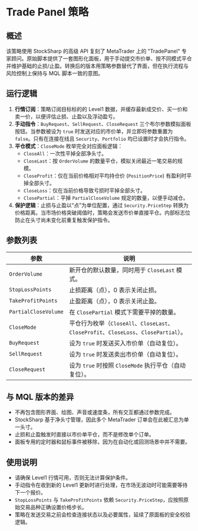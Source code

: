 # Trade Panel 策略

## 概述
该策略使用 StockSharp 的高级 API 复刻了 MetaTrader 上的 "TradePanel" 专家顾问。原始脚本提供了一套图形化面板，用于手动提交市价单、按不同模式平仓并维护基础的止损/止盈。转换后的版本用策略参数替代了界面，但在执行流程与风险控制上保持与 MQL 脚本一致的意图。

## 运行逻辑
1. **行情订阅**：策略订阅目标标的的 Level1 数据，并缓存最新成交价、买一价和卖一价，以便评估止损、止盈以及浮动盈亏。
2. **手动指令**：`BuyRequest`、`SellRequest`、`CloseRequest` 三个布尔参数模拟面板按钮。当参数被设为 `true` 时发送对应的市价单，并立即将参数重置为 `false`。只有在连接在线且 `Security`、`Portfolio` 均已设置时才会执行指令。
3. **平仓模式**：`CloseMode` 枚举完全对应面板逻辑：
   - `CloseAll`：一次性平掉全部净头寸。
   - `CloseLast`：按 `OrderVolume` 的数量平仓，模拟关闭最近一笔交易的规模。
   - `CloseProfit`：仅在当前价格相对平均持仓价 (`PositionPrice`) 有盈利时平掉全部头寸。
   - `CloseLoss`：仅在当前价格导致亏损时平掉全部头寸。
   - `ClosePartial`：平掉 `PartialCloseVolume` 规定的数量，以便手动减仓。
4. **保护逻辑**：止损与止盈以“点”为单位配置，通过 `Security.PriceStep` 转换为价格距离。当市场价格突破阈值时，策略会发送市价单直接平仓。内部标志位防止在头寸尚未变化前重复触发保护指令。

## 参数列表
| 参数 | 说明 |
|------|------|
| `OrderVolume` | 新开仓的默认数量，同时用于 `CloseLast` 模式。 |
| `StopLossPoints` | 止损距离（点），0 表示关闭止损。 |
| `TakeProfitPoints` | 止盈距离（点），0 表示关闭止盈。 |
| `PartialCloseVolume` | 在 `ClosePartial` 模式下需要平掉的数量。 |
| `CloseMode` | 平仓行为枚举（`CloseAll`、`CloseLast`、`CloseProfit`、`CloseLoss`、`ClosePartial`）。 |
| `BuyRequest` | 设为 `true` 时发送买入市价单（自动复位）。 |
| `SellRequest` | 设为 `true` 时发送卖出市价单（自动复位）。 |
| `CloseRequest` | 设为 `true` 时按照 `CloseMode` 执行平仓（自动复位）。 |

## 与 MQL 版本的差异
- 不再包含图形界面、绘图、声音或速度条，所有交互都通过参数完成。
- StockSharp 基于净头寸管理，因此多个 MetaTrader 订单会在此被汇总为单一头寸。
- 止损和止盈触发时直接以市价单平仓，而不是修改单个订单。
- 面板专用的定时器和鼠标事件被移除，因为在自动化或回测场景中并不需要。

## 使用说明
- 请确保 Level1 行情可用，否则无法计算保护条件。
- 手动指令在收到新的 Level1 更新时进行处理，在市场无波动时可能需要等待下一个报价。
- `StopLossPoints` 与 `TakeProfitPoints` 依赖 `Security.PriceStep`，应按照原始交易品种正确设置价格步长。
- 策略在发送交易之前会检查连接状态以及必要属性，延续了原面板的安全校验逻辑。
